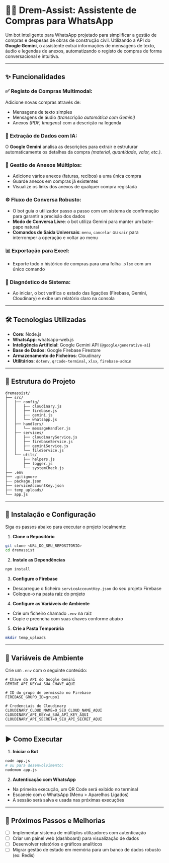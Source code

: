 # 👷‍♂️ Drem-Assist: Assistente de Compras para WhatsApp

Um bot inteligente para WhatsApp projetado para simplificar a gestão de compras e despesas de obras de construção civil. Utilizando a API do **Google Gemini**, o assistente extrai informações de mensagens de texto, áudio e legendas de anexos, automatizando o registo de compras de forma conversacional e intuitiva.

---

## ✨ Funcionalidades

### ✅ Registo de Compras Multimodal:
Adicione novas compras através de:
- Mensagens de texto simples  
- Mensagens de áudio *(transcrição automática com Gemini)*  
- Anexos *(PDF, Imagens)* com a descrição na legenda  

### 🧠 Extração de Dados com IA:
O **Google Gemini** analisa as descrições para extrair e estruturar automaticamente os detalhes da compra *(material, quantidade, valor, etc.)*.

### 📎 Gestão de Anexos Múltiplos:
- Adicione vários anexos (faturas, recibos) a uma única compra  
- Guarde anexos em compras já existentes  
- Visualize os links dos anexos de qualquer compra registada  

### ⚙️ Fluxo de Conversa Robusto:
- O bot guia o utilizador passo a passo com um sistema de confirmação para garantir a precisão dos dados  
- **Modo de Conversa Livre**: o bot utiliza Gemini para manter um bate-papo natural  
- **Comandos de Saída Universais**: `menu`, `cancelar` ou `sair` para interromper a operação e voltar ao menu  

### 📊 Exportação para Excel:
- Exporte todo o histórico de compras para uma folha `.xlsx` com um único comando  

### 🚀 Diagnóstico de Sistema:
- Ao iniciar, o bot verifica o estado das ligações (Firebase, Gemini, Cloudinary) e exibe um relatório claro na consola  

---

## 🛠️ Tecnologias Utilizadas

- **Core**: Node.js  
- **WhatsApp**: whatsapp-web.js  
- **Inteligência Artificial**: Google Gemini API (`@google/generative-ai`)  
- **Base de Dados**: Google Firebase Firestore  
- **Armazenamento de Ficheiros**: Cloudinary  
- **Utilitários**: `dotenv`, `qrcode-terminal`, `xlsx`, `firebase-admin`  

---

## 📂 Estrutura do Projeto

```
dremassist/
├── src/
│   ├── config/
│   │   ├── cloudinary.js
│   │   ├── firebase.js
│   │   ├── gemini.js
│   │   └── whatsapp.js
│   ├── handlers/
│   │   └── messageHandler.js
│   ├── services/
│   │   ├── cloudinaryService.js
│   │   ├── firebaseService.js
│   │   ├── geminiService.js
│   │   └── fileService.js
│   └── utils/
│       ├── helpers.js
│       ├── logger.js
│       └── systemCheck.js
├── .env
├── .gitignore
├── package.json
├── serviceAccountKey.json
├── temp_uploads/
└── app.js
```

---

## 🚀 Instalação e Configuração

Siga os passos abaixo para executar o projeto localmente:

1. **Clone o Repositório**

```bash
git clone <URL_DO_SEU_REPOSITORIO>
cd dremassist
```

2. **Instale as Dependências**

```bash
npm install
```

3. **Configure o Firebase**
- Descarregue o ficheiro `serviceAccountKey.json` do seu projeto Firebase  
- Coloque-o na pasta raiz do projeto  

4. **Configure as Variáveis de Ambiente**
- Crie um ficheiro chamado `.env` na raiz  
- Copie e preencha com suas chaves conforme abaixo  

5. **Crie a Pasta Temporária**

```bash
mkdir temp_uploads
```

---

## 🔑 Variáveis de Ambiente

Crie um `.env` com o seguinte conteúdo:

```env
# Chave da API do Google Gemini
GEMINI_API_KEY=A_SUA_CHAVE_AQUI

# ID do grupo de permissão no Firebase
FIREBASE_GRUPO_ID=grupo1

# Credenciais do Cloudinary
CLOUDINARY_CLOUD_NAME=O_SEU_CLOUD_NAME_AQUI
CLOUDINARY_API_KEY=A_SUA_API_KEY_AQUI
CLOUDINARY_API_SECRET=O_SEU_API_SECRET_AQUI
```

---

## ▶️ Como Executar

1. **Iniciar o Bot**

```bash
node app.js
# ou para desenvolvimento:
nodemon app.js
```

2. **Autenticação com WhatsApp**
- Na primeira execução, um QR Code será exibido no terminal  
- Escaneie com o WhatsApp (Menu > Aparelhos Ligados)  
- A sessão será salva e usada nas próximas execuções  

---

## 🔮 Próximos Passos e Melhorias

- [ ] Implementar sistema de múltiplos utilizadores com autenticação  
- [ ] Criar um painel web (dashboard) para visualização de dados  
- [ ] Desenvolver relatórios e gráficos analíticos  
- [ ] Migrar gestão de estado em memória para um banco de dados robusto (ex: Redis)  
